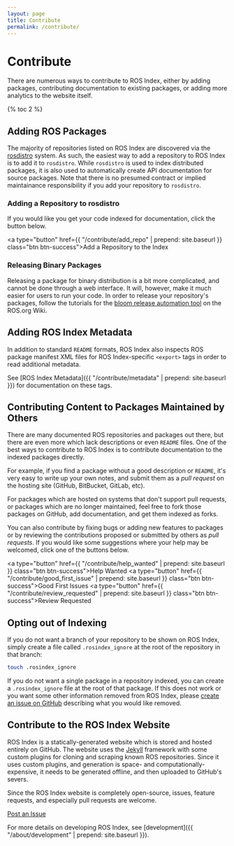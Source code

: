 ```yaml
---
layout: page
title: Contribute
permalink: /contribute/
---
```


# Contribute

There are numerous ways to contribute to ROS Index, either by adding packages,
contributing documentation to existing packages, or adding more analytics to
the website itself.

{% toc 2 %}

## Adding ROS Packages

The majority of repositories listed on ROS Index are discovered via the
<a href="https://github.com/ros/rosdistro" target="_blank">rosdistro</a> system.
As such, the easiest way to add a repository to ROS Index
is to add it to `rosdistro`. While `rosdistro` is used to index distributed
packages, it is also used to automatically create API documentation for source
packages. Note that there is no presumed contract or implied maintainance
responsibility if you add your repository to `rosdistro`.

### Adding a Repository to rosdistro

If you would like you get your code indexed for documentation, click the
button below.

<a type="button" href={{ "/contribute/add_repo" | prepend: site.baseurl }} class="btn btn-success">Add a Repository to the Index</a>

### Releasing Binary Packages

Releasing a package for binary distribution is a bit more complicated, and
cannot be done through a web interface. It will, however, make it much
easier for users to run your code. In order to release your repository's
packages, follow the tutorials for the [bloom release automation
tool](http://wiki.ros.org/bloom) on the ROS.org Wiki.

## Adding ROS Index Metadata

In addition to standard `README` formats, ROS Index also inspects ROS package
manifest XML files for ROS Index-specific `<export>` tags in order to read
additional metadata.

See [ROS Index Metadata]({{ "/contribute/metadata" | prepend: site.baseurl }}) for documentation on these tags.

## Contributing Content to Packages Maintained by Others

There are many documented ROS repositories and packages out there, but
there are even more which lack descriptions or even `README` files. One of
the best ways to contribute to ROS Index is to contribute documentation to
the indexed packages directly.

For example, if you find a package without a good description or `README`,
it's very easy to write up your own notes, and submit them as a <em>pull
request</em> on the hosting site (GitHub, BitBucket, GitLab, etc).

For packages which are hosted on systems that don't support pull requests, or
packages which are no longer maintained, feel free to fork those packages on
GitHub, add documentation, and get them indexed as forks.

You can also contribute by fixing bugs or adding new features to packages
or by reviewing the contributions proposed or submitted by others as <em>pull requests</em>.
If you would like some suggestions where your help may be welcomed,
click one of the buttons below.

<a type="button" href={{ "/contribute/help_wanted" | prepend: site.baseurl }} class="btn btn-success">Help Wanted</a>
<a type="button" href={{ "/contribute/good_first_issue" | prepend: site.baseurl }} class="btn btn-success">Good First Issues</a>
<a type="button" href={{ "/contribute/review_requested" | prepend: site.baseurl }} class="btn btn-success">Review Requested</a>

## Opting out of Indexing

If you do not want a branch of your repository to be shown on ROS Index, simply
create a file called `.rosindex_ignore` at the root of the repository in that
branch:

```bash
touch .rosindex_ignore
```

If you do not want a single package in a repository indexed, you can create
a `.rosindex_ignore` file at the root of that package. If this does not work or
you want some other information removed from ROS Index, please [create an issue
on GitHub](https://github.com/ros-infrastructure/rosindex/issues/new?title=%5BREMOVAL%20REQUEST%5D%20)
describing what you would like removed.

## Contribute to the ROS Index Website

ROS Index is a statically-generated website which is stored and hosted
entirely on GitHub. The website uses the [Jekyll](http://jekyllrb.com) framework with some custom plugins
for cloning and scraping known ROS repositories. Since it uses custom
plugins, and generation is space- and computationally-expensive, it needs
to be generated offline, and then uploaded to GitHub's severs.

Since the ROS Index website is completely open-source, issues, feature
requests, and especially pull requests are welcome.

<a href="https://github.com/ros-infrastructure/rosindex/issues/new" target="_blank" class="btn btn-success">Post an Issue</a>

For more details on developing ROS Index, see [development]({{ "/about/development" | prepend: site.baseurl }}).

